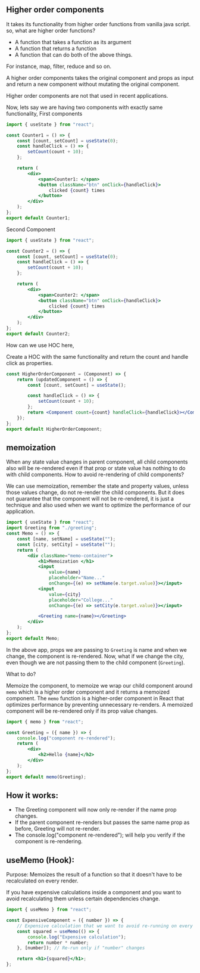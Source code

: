 ## Higher order components

It takes its functionality from higher order functions from vanilla java script.
so, what are higher order functions?

- A function that takes a function as its argument
- A function that returns a function
- A function that can do both of the above things.

For instance, map, filter, reduce and so on.

A higher order components takes the original component and props as input and return a new component without mutating the original component.

Higher order components are not that used in recent applications.

Now, lets say we are having two components with exactly same functionality,
First components

```jsx
import { useState } from "react";

const Counter1 = () => {
	const [count, setCount] = useState(0);
	const handleClick = () => {
		setCount(count + 10);
	};

	return (
		<div>
			<span>Counter1: </span>
			<button className="btn" onClick={handleClick}>
				clicked {count} times
			</button>
		</div>
	);
};
export default Counter1;
```

Second Component

```jsx
import { useState } from "react";

const Counter2 = () => {
	const [count, setCount] = useState(0);
	const handleClick = () => {
		setCount(count + 10);
	};

	return (
		<div>
			<span>Counter2: </span>
			<button className="btn" onClick={handleClick}>
				clicked {count} times
			</button>
		</div>
	);
};
export default Counter2;
```

How can we use HOC here,

Create a HOC with the same functionality and return the count and handle click as properties.

```jsx
const HigherOrderComponent = (Component) => {
	return (updatedComponent = () => {
		const [count, setCount] = useState();

		const handleClick = () => {
			setCount(count + 10);
		};
		return <Component count={count} handleClick={handleClick}></Component>;
	});
};
export default HigherOrderComponent;
```

## memoization

When any state value changes in parent component, all child components also will be re-rendered even if that prop or state value has nothing to do with child components.
How to avoid re-rendering of child components?

We can use memoization, remember the state and property values, unless those values change, do not re-render the child components.
But it does not guarantee that the component will not be re-rendered, it is just a technique and also used when we want to optimize the performance of our application.

```jsx
import { useState } from "react";
import Greeting from "./greeting";
const Memo = () => {
	const [name, setName] = useState("");
	const [city, setCity] = useState("");
	return (
		<div className="memo-container">
			<h1>Memoization </h1>
			<input
				value={name}
				placeholder="Name..."
				onChange={(e) => setName(e.target.value)}></input>
			<input
				value={city}
				placeholder="College..."
				onChange={(e) => setCity(e.target.value)}></input>

			<Greeting name={name}></Greeting>
		</div>
	);
};
export default Memo;
```

In the above app, props we are passing to `Greeting` is name and when we change, the component is re-rendered. Now, what if we change the city, even though we are not passing them to the child component (`Greeting`).

What to do?

Memoize the component, to memoize we wrap our child component around `memo` which is a higher order component and it returns a memoized component.
The `memo` function is a higher-order component in React that optimizes performance by preventing unnecessary re-renders.
A memoized component will be re-rendered only if its prop value changes.

```jsx
import { memo } from "react";

const Greeting = ({ name }) => {
	console.log("component re-rendered");
	return (
		<div>
			<h2>Hello {name}</h2>
		</div>
	);
};
export default memo(Greeting);
```

## How it works:

- The Greeting component will now only re-render if the name prop changes.
- If the parent component re-renders but passes the same name prop as before, Greeting will not re-render.
- The console.log("component re-rendered"); will help you verify if the component is re-rendering.

## useMemo (Hook):

Purpose: Memoizes the result of a function so that it doesn't have to be recalculated on every render.

If you have expensive calculations inside a component and you want to avoid recalculating them unless certain dependencies change.

```jsx
import { useMemo } from "react";

const ExpensiveComponent = ({ number }) => {
	// Expensive calculation that we want to avoid re-running on every render
	const squared = useMemo(() => {
		console.log("Expensive calculation");
		return number * number;
	}, [number]); // Re-run only if "number" changes

	return <h1>{squared}</h1>;
};
```
